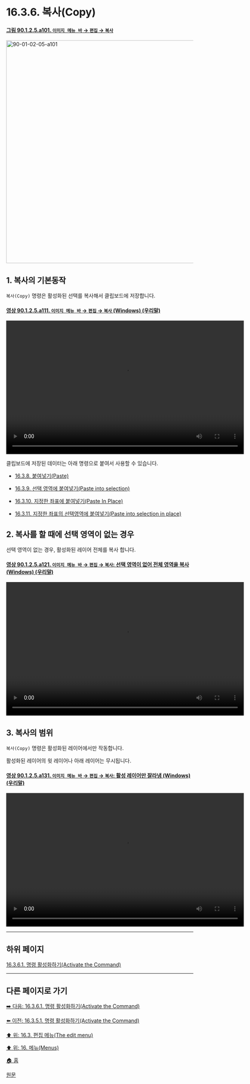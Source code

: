 # 16.3.6. 복사(Copy)

<a id="90-01-02-05-a101"></a>

#### [그림 90.1.2.5.a101. `이미지 메뉴 바` → `편집` → `복사`](./90-01-02-05-copy.md#90-01-02-05-a101)
<img width="980" height="601" alt="90-01-02-05-a101" src="https://github.com/user-attachments/assets/020ec6ee-de77-4409-b9d2-b58e480fa771" />

<a id="16-03-06-s1"></a>

## 1. 복사의 기본동작
`복사(Copy)` 명령은 활성화된 선택를 복사해서 클립보드에 저장합니다.

<a id="90-01-02-05-a111"></a>

#### [영상 90.1.2.5.a111. `이미지 메뉴 바` → `편집` → `복사` (Windows) (우리말)](./90-01-02-05-copy.md#90-01-02-05-a111)
<video controls="controls" width="640" height="360" src="https://github.com/user-attachments/assets/00816f5f-052c-4da5-8eba-80fa17cc4faa"></video>

클립보드에 저장된 데이터는 아래 명령으로 붙여서 사용할 수 있습니다.

- [16.3.8. 붙여넣기(Paste)](./16-03-08-paste.md)

- [16.3.9. 선택 영역에 붙여넣기(Paste into selection)](./16-03-09-paste_into_selection.md)

- [16.3.10. 지정한 좌표에 붙여넣기(Paste In Place)](./16-03-10-paste_in_place.md)

- [16.3.11. 지정한 좌표의 선택영역에 붙여넣기(Paste into selection in place)](./16-03-11-paste_into_selection_in_place.md)

<a id="16-03-06-s2"></a>

## 2. 복사를 할 때에 선택 영역이 없는 경우
선택 영역이 없는 경우, 활성화된 레이어 전체를 복사 합니다.

<a id="90-01-02-05-a121"></a>

#### [영상 90.1.2.5.a121. `이미지 메뉴 바` → `편집` → `복사`: 선택 영역이 없어 전체 영역을 복사 (Windows) (우리말)](./90-01-02-05-copy.md#90-01-02-05-a121)
<video controls="controls" width="640" height="360" src="https://github.com/user-attachments/assets/f3a9135e-f429-4846-ad48-63f7db179069"></video>

<a id="16-03-06-s3"></a>

## 3. 복사의 범위
`복사(Copy)` 명령은 활성화된 레이어에서만 작동합니다.

활성화된 레이어의 윗 레이어나 아래 레이어는 무시됩니다.

<a id="90-01-02-05-a131"></a>

#### [영상 90.1.2.5.a131. `이미지 메뉴 바` → `편집` → `복사`: 활성 레이어만 잘라냄 (Windows) (우리말)](./90-01-02-05-copy.md#90-01-02-05-a131)
<video controls="controls" width="640" height="360" src="https://github.com/user-attachments/assets/24b6ac14-5641-4340-b4b0-b616c03156e2"></video>

***

## 하위 페이지

[16.3.6.1. 명령 활성화하기(Activate the Command)](./16-03-06-01-activate_the_command.md)

***

## 다른 페이지로 가기

[➡️ 다음: 16.3.6.1. 명령 활성화하기(Activate the Command)](./16-03-06-01-activate_the_command.md)

[⬅️ 이전: 16.3.5.1. 명령 활성화하기(Activate the Command)](./16-03-05-01-activate_the_command.md)

[⬆️ 위: 16.3. 편집 메뉴(The edit menu)](./16-03-00-the-edit-menu.md)

[⬆️ 위: 16. 메뉴(Menus)](./16-00-menus.md)

[🏠 홈](./00-home.md)

[원문](https://docs.gimp.org/2.10/ko/gimp-edit-copy.html)